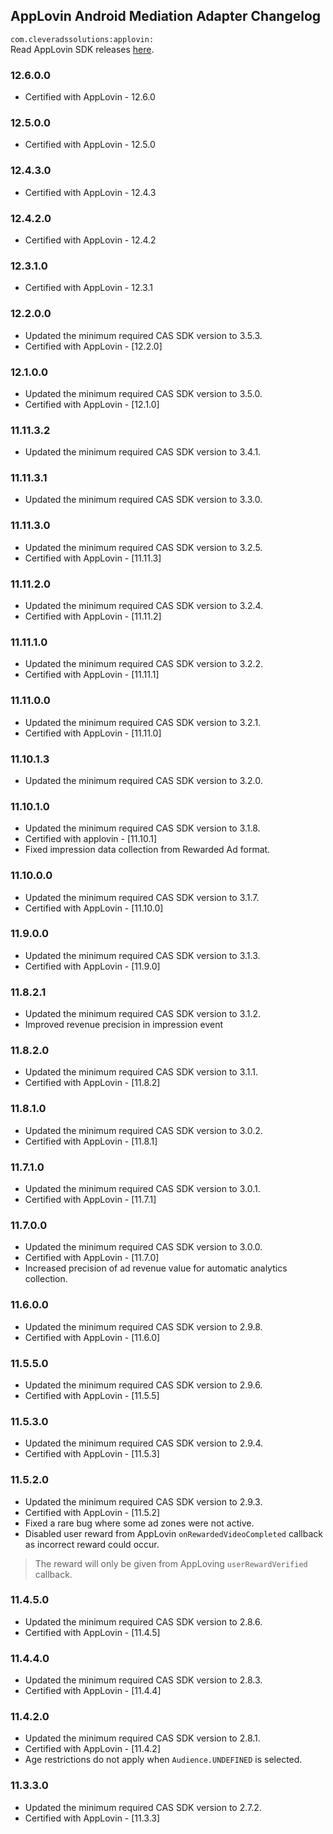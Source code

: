 ## AppLovin Android Mediation Adapter Changelog
`com.cleveradssolutions:applovin:`  
Read AppLovin SDK releases [here](https://github.com/AppLovin/AppLovin-MAX-SDK-Android/releases).

### 12.6.0.0
- Certified with AppLovin - 12.6.0

### 12.5.0.0
- Certified with AppLovin - 12.5.0

### 12.4.3.0
- Certified with AppLovin - 12.4.3

### 12.4.2.0
- Certified with AppLovin - 12.4.2

### 12.3.1.0
- Certified with AppLovin - 12.3.1

### 12.2.0.0
- Updated the minimum required CAS SDK version to 3.5.3.
- Certified with AppLovin - [12.2.0]

### 12.1.0.0
- Updated the minimum required CAS SDK version to 3.5.0.
- Certified with AppLovin - [12.1.0]

### 11.11.3.2
- Updated the minimum required CAS SDK version to 3.4.1.

### 11.11.3.1
- Updated the minimum required CAS SDK version to 3.3.0.

### 11.11.3.0
- Updated the minimum required CAS SDK version to 3.2.5.
- Certified with AppLovin - [11.11.3]

### 11.11.2.0
- Updated the minimum required CAS SDK version to 3.2.4.
- Certified with AppLovin - [11.11.2]

### 11.11.1.0
- Updated the minimum required CAS SDK version to 3.2.2.
- Certified with AppLovin - [11.11.1]

### 11.11.0.0
- Updated the minimum required CAS SDK version to 3.2.1.
- Certified with AppLovin - [11.11.0]

### 11.10.1.3
- Updated the minimum required CAS SDK version to 3.2.0.

### 11.10.1.0
- Updated the minimum required CAS SDK version to 3.1.8.
- Certified with applovin - [11.10.1]
- Fixed impression data collection from Rewarded Ad format.

### 11.10.0.0
- Updated the minimum required CAS SDK version to 3.1.7.
- Certified with AppLovin - [11.10.0]

### 11.9.0.0
- Updated the minimum required CAS SDK version to 3.1.3.
- Certified with AppLovin - [11.9.0]

### 11.8.2.1
- Updated the minimum required CAS SDK version to 3.1.2.
- Improved revenue precision in impression event

### 11.8.2.0
- Updated the minimum required CAS SDK version to 3.1.1.
- Certified with AppLovin - [11.8.2]

### 11.8.1.0
- Updated the minimum required CAS SDK version to 3.0.2.
- Certified with AppLovin - [11.8.1]

### 11.7.1.0
- Updated the minimum required CAS SDK version to 3.0.1.
- Certified with AppLovin - [11.7.1]

### 11.7.0.0
- Updated the minimum required CAS SDK version to 3.0.0.
- Certified with AppLovin - [11.7.0]
- Increased precision of ad revenue value for automatic analytics collection.

### 11.6.0.0
- Updated the minimum required CAS SDK version to 2.9.8.
- Certified with AppLovin - [11.6.0]

### 11.5.5.0
- Updated the minimum required CAS SDK version to 2.9.6.
- Certified with AppLovin - [11.5.5]

### 11.5.3.0
- Updated the minimum required CAS SDK version to 2.9.4.
- Certified with AppLovin - [11.5.3]

### 11.5.2.0
- Updated the minimum required CAS SDK version to 2.9.3.
- Certified with AppLovin - [11.5.2]
- Fixed a rare bug where some ad zones were not active.
- Disabled user reward from AppLovin `onRewardedVideoCompleted` callback as incorrect reward could occur.
> The reward will only be given from AppLoving `userRewardVerified` callback.

### 11.4.5.0
- Updated the minimum required CAS SDK version to 2.8.6.
- Certified with AppLovin - [11.4.5]

### 11.4.4.0
- Updated the minimum required CAS SDK version to 2.8.3.
- Certified with AppLovin - [11.4.4]

### 11.4.2.0
- Updated the minimum required CAS SDK version to 2.8.1.
- Certified with AppLovin - [11.4.2]
- Age restrictions do not apply when `Audience.UNDEFINED` is selected.

### 11.3.3.0
- Updated the minimum required CAS SDK version to 2.7.2.
- Certified with AppLovin - [11.3.3]